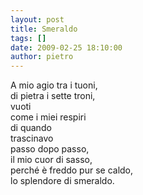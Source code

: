 ```yaml
---
layout: post
title: Smeraldo
tags: []
date: 2009-02-25 18:10:00
author: pietro
---
```

A mio agio tra i tuoni,<br/>di pietra i sette troni,<br/>vuoti<br/>come i miei respiri<br/>di quando<br/>trascinavo<br/>passo dopo passo,<br/>il mio cuor di sasso,<br/>perché è freddo pur se caldo,<br/>lo splendore di smeraldo.
